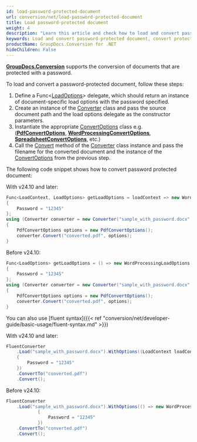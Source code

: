 ```yaml
---
id: load-password-protected-document
url: conversion/net/load-password-protected-document
title: Load password-protected document
weight: 4
description: "Learn this article and check how to load and convert password-protected documents using GroupDocs.Conversion for .NET API."
keywords: Load and convert password-protected document, convert protected document, Load and convert document with password, convert document with password
productName: GroupDocs.Conversion for .NET
hideChildren: False
---
```

[**GroupDocs.Conversion**](https://products.groupdocs.com/conversion/net) supports the conversion of documents that are protected with a password.

To load and convert a password-protected document, follow these steps:

1.   Define a Func<[LoadOptions](https://reference.groupdocs.com/conversion/net/groupdocs.conversion.options.load/loadoptions)\> delegate, which should return an instance of document-specific load options with the password specified.
2.   Create an instance of the [Converter](https://reference.groupdocs.com/conversion/net/groupdocs.conversion/converter) class and pass the source document path and the load options delegate as the constructor parameters.
3.   Instantiate the appropriate [ConvertOptions](https://reference.groupdocs.com/conversion/net/groupdocs.conversion.options.convert/convertoptions) class e.g. (**[PdfConvertOptions](https://reference.groupdocs.com/conversion/net/groupdocs.conversion.options.convert/pdfconvertoptions)**, **[WordProcessingConvertOptions](https://reference.groupdocs.com/conversion/net/groupdocs.conversion.options.convert/wordprocessingconvertoptions)**, **[SpreadsheetConvertOptions](https://reference.groupdocs.com/conversion/net/groupdocs.conversion.options.convert/spreadsheetconvertoptions)**, etc.)
4.   Call the [Convert](https://reference.groupdocs.com/conversion/net/groupdocs.conversion/converter/convert/#convert_3) method of the [Converter](https://reference.groupdocs.com/conversion/net/groupdocs.conversion/converter) class instance and pass the filename for the converted document and the instance of the [ConvertOptions](https://reference.groupdocs.com/conversion/net/groupdocs.conversion.options.convert/convertoptions) from the previous step.

The following code snippet shows how to convert password protected document:

With v24.10 and later:

```csharp
Func<LoadContext, LoadOptions> getLoadOptions = loadContext => new WordProcessingLoadOptions
{
    Password = "12345"
};
using (Converter converter = new Converter("sample_with_password.docx", getLoadOptions))
{
    PdfConvertOptions options = new PdfConvertOptions();
    converter.Convert("converted.pdf", options);
}
```
Before v24.10:

```csharp
Func<LoadOptions> getLoadOptions = () => new WordProcessingLoadOptions
{
    Password = "12345"
};
using (Converter converter = new Converter("sample_with_password.docx", getLoadOptions))
{
    PdfConvertOptions options = new PdfConvertOptions();
    converter.Convert("converted.pdf", options);
}
```

You can also use [fluent syntax]({{< ref "conversion/net/developer-guide/basic-usage/fluent-syntax.md" >}})

With v24.10 and later:

```csharp
FluentConverter
    .Load("sample_with_password.docx").WithOptions((LoadContext loadContext) => new WordProcessingLoadOptions
    {
        Password = "12345"
    })
    .ConvertTo("converted.pdf")
    .Convert();
```

Before v24.10:

```csharp
FluentConverter
    .Load("sample_with_password.docx").WithOptions(() => new WordProcessingLoadOptions
            {
                Password = "12345"
            })
    .ConvertTo("converted.pdf")
    .Convert();
```

